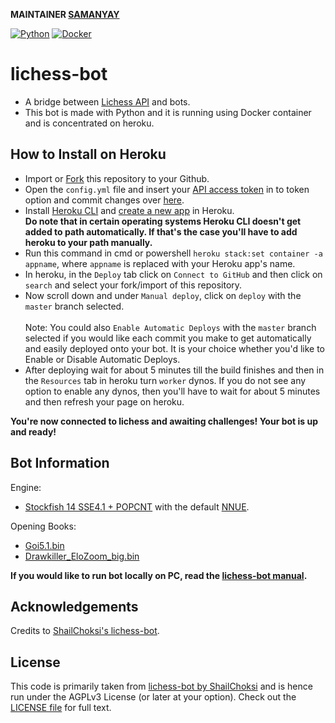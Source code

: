 **MAINTAINER [SAMANYAY](https://github.com/OIVAS7572)**

[![Python](https://github.com/OIVAS7572/lichess-bot/actions/workflows/Python.yml/badge.svg)](https://github.com/OIVAS7572/lichess-bot/actions/workflows/Python.yml)
[![Docker](https://github.com/OIVAS7572/lichess-bot/actions/workflows/Docker.yml/badge.svg)](https://github.com/OIVAS7572/lichess-bot/actions/workflows/Docker.yml)

# lichess-bot
- A bridge between [Lichess API](https://lichess.org/api#tag/Bot) and bots.
- This bot is made with Python and it is running using Docker container and is concentrated on heroku.

## How to Install on Heroku
- Import or [Fork](https://github.com/OIVAS7572/lichess-bot/fork) this repository to your Github.
- Open the `config.yml` file and insert your [API access token](https://lichess.org/account/oauth/token/create?scopes[]=bot:play&description=Lichess+Bot+Token) in to token option and commit changes over [here](/config.yml#L1).
- Install [Heroku CLI](https://devcenter.heroku.com/articles/heroku-cli) and [create a new app](https://dashboard.heroku.com/new-app) in Heroku. <br/>
**Do note that in certain operating systems Heroku CLI doesn't get added to path automatically. If that's the case you'll have to add heroku to your path manually.**
- Run this command in cmd or powershell `heroku stack:set container -a appname`, where `appname` is replaced with your Heroku app's name.
- In heroku, in the `Deploy` tab click on `Connect to GitHub` and then click on `search` and select your fork/import of this repository.
- Now scroll down and under `Manual deploy`, click on `deploy` with the `master` branch selected. <br/> <br/>
Note: You could also `Enable Automatic Deploys` with the `master` branch selected if you would like each commit you make to get automatically and easily deployed onto your bot. It is your choice whether you'd like to Enable or Disable Automatic Deploys.
- After deploying wait for about 5 minutes till the build finishes and then in the `Resources` tab in heroku turn `worker` dynos. If you do not see any option to enable any dynos, then you'll have to wait for about 5 minutes and then refresh your page on heroku.

**You're now connected to lichess and awaiting challenges! Your bot is up and ready!**

## Bot Information
Engine:
- [Stockfish 14 SSE4.1 + POPCNT](https://stockfishchess.org/files/stockfish_14_linux_x64_modern.zip) with the default [NNUE](https://tests.stockfishchess.org/api/nn/nn-3475407dc199.nnue).

Opening Books: 
- [Goi5.1.bin](https://gitlab.com/OIVAS7572/Goi5.1.bin/-/raw/master/Goi5.1.bin.7z)
- [Drawkiller_EloZoom_big.bin](/Drawkiller_EloZoom_big.bin)

**If you would like to run bot locally on PC, read the [lichess-bot manual](https://github.com/ShailChoksi/lichess-bot#how-to-install).**

## Acknowledgements
Credits to [ShailChoksi's lichess-bot](https://github.com/ShailChoksi/lichess-bot).

## License
This code is primarily taken from [lichess-bot by ShailChoksi](https://github.com/ShailChoksi/lichess-bot) and is hence run under the AGPLv3 License (or later at your option). Check out the [LICENSE file](/LICENSE) for full text.
